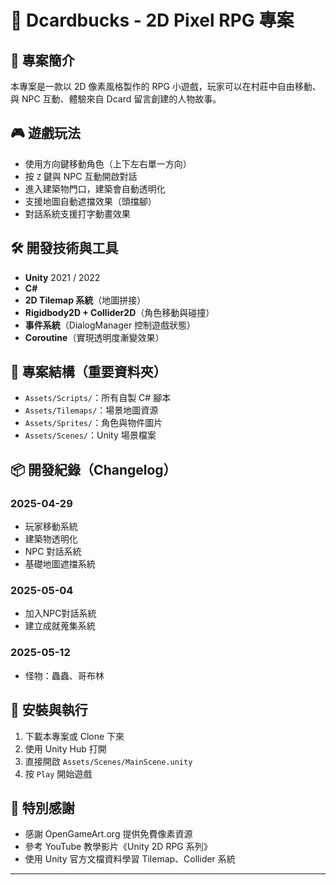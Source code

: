 ﻿# 🏡 Dcardbucks - 2D Pixel RPG 專案

## 🎯 專案簡介
本專案是一款以 2D 像素風格製作的 RPG 小遊戲，玩家可以在村莊中自由移動、與 NPC 互動、體驗來自 Dcard 留言創建的人物故事。

## 🎮 遊戲玩法
- 使用方向鍵移動角色（上下左右單一方向）
- 按 `Z` 鍵與 NPC 互動開啟對話
- 進入建築物門口，建築會自動透明化
- 支援地圖自動遮擋效果（頭擋腳）
- 對話系統支援打字動畫效果

## 🛠️ 開發技術與工具
- **Unity** 2021 / 2022
- **C#**
- **2D Tilemap 系統**（地圖拼接）
- **Rigidbody2D + Collider2D**（角色移動與碰撞）
- **事件系統**（DialogManager 控制遊戲狀態）
- **Coroutine**（實現透明度漸變效果）

## 📂 專案結構（重要資料夾）
- `Assets/Scripts/`：所有自製 C# 腳本
- `Assets/Tilemaps/`：場景地圖資源
- `Assets/Sprites/`：角色與物件圖片
- `Assets/Scenes/`：Unity 場景檔案

## 📦 開發紀錄（Changelog）

### 2025-04-29
- 玩家移動系統
- 建築物透明化
- NPC 對話系統
- 基礎地圖遮擋系統

### 2025-05-04
- 加入NPC對話系統
- 建立成就蒐集系統

### 2025-05-12
- 怪物：蟲蟲、哥布林

## 📖 安裝與執行
1. 下載本專案或 Clone 下來
2. 使用 Unity Hub 打開
3. 直接開啟 `Assets/Scenes/MainScene.unity`
4. 按 `Play` 開始遊戲

## 🙏 特別感謝
- 感謝 OpenGameArt.org 提供免費像素資源
- 參考 YouTube 教學影片《Unity 2D RPG 系列》
- 使用 Unity 官方文檔資料學習 Tilemap、Collider 系統

---
